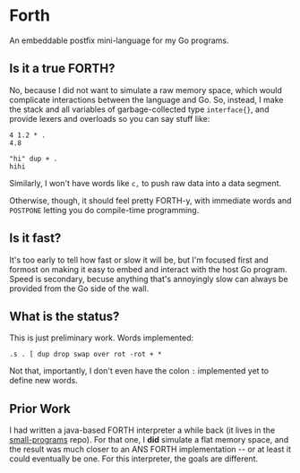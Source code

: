 # Forth
An embeddable postfix mini-language for my Go programs.

## Is it a true FORTH?

No, because I did not want to simulate a raw memory space, which would
complicate interactions between the language and Go.  So, instead,
I make the stack and all variables of garbage-collected type `interface{}`,
and provide lexers and overloads so you can say stuff like:

~~~~~~
4 1.2 * .
4.8

"hi" dup + .
hihi
~~~~~~

Similarly, I won't have words like `c,` to push raw data into a data segment.

Otherwise, though, it should feel pretty FORTH-y, with immediate words 
and `POSTPONE` letting you do compile-time programming.

## Is it fast?

It's too early to tell how fast or slow it will be, but I'm focused
first and formost on making it easy to embed and interact with the host
Go program.  Speed is secondary, becuse anything that's annoyingly slow can
always be provided from the Go side of the wall.

## What is the status?

This is just preliminary work.  Words implemented:

~~~~~~
.s . [ dup drop swap over rot -rot + * 
~~~~~~

Not that, importantly, I don't even have the colon `:` implemented yet
to define new words.

## Prior Work

I had written a java-based FORTH interpreter a while back (it lives in
the [small-programs](https://github.com/rwtodd/small_programs) repo). For that
one, I __did__ simulate a flat memory space, and the result was much closer to
an ANS FORTH implementation -- or at least it could eventually be one.  For this 
interpreter, the goals are different.

